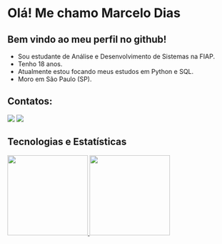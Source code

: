 # Olá! Me chamo Marcelo Dias
## Bem vindo ao meu perfil no github!

- Sou estudante de Análise e Desenvolvimento de Sistemas na FIAP.
- Tenho 18 anos.
- Atualmente estou focando meus estudos em Python e SQL.
- Moro em São Paulo (SP).

## Contatos:

<div>
  <a href = "mailto:marcelodias.desenvolvedor@gmail.com"><img loading="lazy" src="https://img.shields.io/badge/Gmail-D14836?style=for-the-badge&logo=gmail&logoColor=white" target="_blank"></a>
  <a href="https://www.linkedin.com/in/marcelo-hespanhol-dias-6387171a0/" target="_blank"><img loading="lazy" src="https://img.shields.io/badge/-LinkedIn-%230077B5?style=for-the-badge&logo=linkedin&logoColor=white" target="_blank"></a>   
</div>

## Tecnologias e Estatísticas

<div>
  <a href="https://github.com/marcelodiass">
  <img loading="lazy" height="180em" src="https://github-readme-stats.vercel.app/api/top-langs/?username=marcelodiass&layout=compact&langs_count=7&theme=dracula"/>
  <img loading="lazy" height="180em" src="https://github-readme-stats.vercel.app/api?username=marcelodiass&show_icons=true&theme=dracula&include_all_commits=true&count_private=true"/>
</div>
